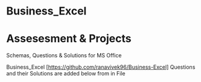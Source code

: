 # Business_Excel
# Assesesment & Projects
Schemas, Questions & Solutions for MS Office

Business_Excel [https://github.com/ranavivek96/Business-Excel] 
Questions and their Solutions are added below from in File

